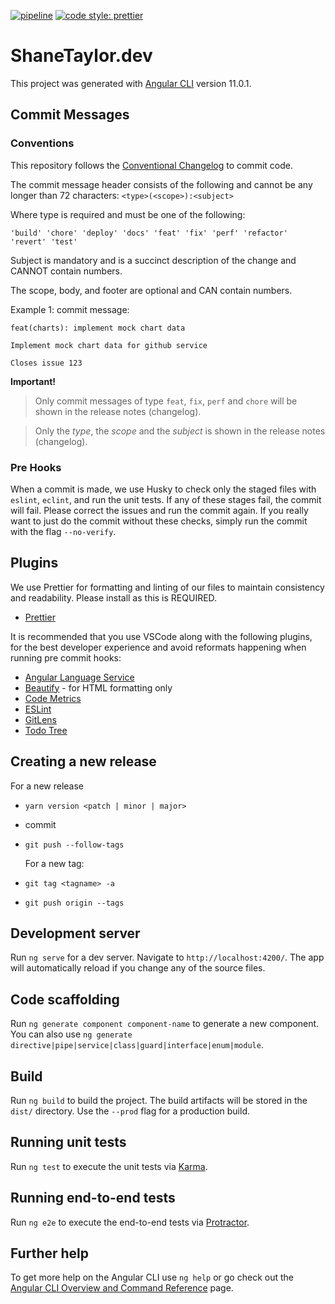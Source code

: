 [![pipeline](https://github.com/TaylorShane/shanetaylor.dev/actions/workflows/node.js.yml/badge.svg)](https://github.com/TaylorShane/shanetaylor.dev/actions/workflows/node.js.yml)
[![code style: prettier](https://img.shields.io/badge/code_style-prettier-ff69b4.svg)](https://github.com/prettier/prettier)

# ShaneTaylor.dev

This project was generated with [Angular CLI](https://github.com/angular/angular-cli) version 11.0.1.

## Commit Messages <a name="CommitMessages"><a>

### Conventions <a name="CommitMessageConventions"><a>

This repository follows the [Conventional Changelog](https://github.com/conventional-changelog/conventional-changelog/tree/master/packages/conventional-changelog-angular) to commit code.

The commit message header consists of the following and cannot be any longer than 72 characters:
`<type>(<scope>):<subject>`

Where type is required and must be one of the following:

```
'build' 'chore' 'deploy' 'docs' 'feat' 'fix' 'perf' 'refactor' 'revert' 'test'
```

Subject is mandatory and is a succinct description of the change and CANNOT contain numbers.

The scope, body, and footer are optional and CAN contain numbers.

Example 1: commit message:

```
feat(charts): implement mock chart data

Implement mock chart data for github service

Closes issue 123
```

**Important!**

> Only commit messages of type `feat`, `fix`, `perf` and `chore` will be shown in the release notes (changelog).

> Only the _type_, the _scope_ and the _subject_ is shown in the release notes (changelog).

### Pre Hooks <a name="PreHooks"><a>

When a commit is made, we use Husky to check only the staged files with `eslint`, `eclint`, and run the unit tests. If any of these stages fail, the commit will fail. Please correct the issues and run the commit again. If you really want to just do the commit without these checks, simply run the commit with the flag `--no-verify`.

## Plugins <a name="Plugins"><a>

We use Prettier for formatting and linting of our files to maintain consistency and readability. Please install as this is REQUIRED.

- [Prettier](https://marketplace.visualstudio.com/items?itemName=esbenp.prettier-vscode)

It is recommended that you use VSCode along with the following plugins, for the best developer experience and avoid reformats happening when running pre commit hooks:

- [Angular Language Service](https://marketplace.visualstudio.com/items?itemName=Angular.ng-template)
- [Beautify](https://marketplace.visualstudio.com/items?itemName=HookyQR.beautify) - for HTML formatting only
- [Code Metrics](https://marketplace.visualstudio.com/items?itemName=kisstkondoros.vscode-codemetrics)
- [ESLint](https://marketplace.visualstudio.com/items?itemName=dbaeumer.vscode-eslint)
- [GitLens](https://marketplace.visualstudio.com/items?itemName=eamodio.gitlens)
- [Todo Tree](https://marketplace.visualstudio.com/items?itemName=Gruntfuggly.todo-tree)

## Creating a new release

For a new release

- `yarn version <patch | minor | major>`
- commit
- `git push --follow-tags`

  For a new tag:

- `git tag <tagname> -a`
- `git push origin --tags`

## Development server

Run `ng serve` for a dev server. Navigate to `http://localhost:4200/`. The app will automatically reload if you change any of the source files.

## Code scaffolding

Run `ng generate component component-name` to generate a new component. You can also use `ng generate directive|pipe|service|class|guard|interface|enum|module`.

## Build

Run `ng build` to build the project. The build artifacts will be stored in the `dist/` directory. Use the `--prod` flag for a production build.

## Running unit tests

Run `ng test` to execute the unit tests via [Karma](https://karma-runner.github.io).

## Running end-to-end tests

Run `ng e2e` to execute the end-to-end tests via [Protractor](http://www.protractortest.org/).

## Further help

To get more help on the Angular CLI use `ng help` or go check out the [Angular CLI Overview and Command Reference](https://angular.io/cli) page.
